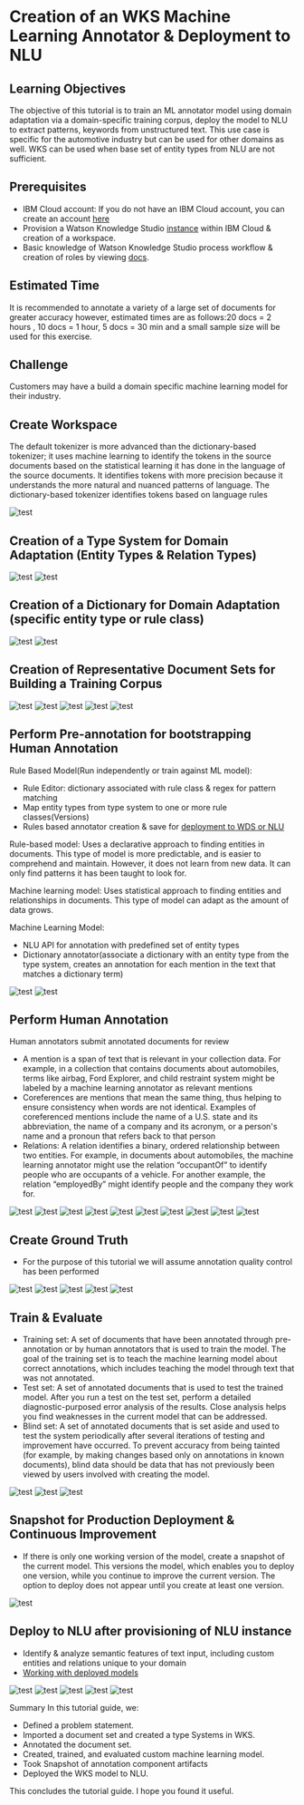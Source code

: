 # Creation of an WKS Machine Learning Annotator & Deployment to NLU

## Learning Objectives

The objective of this tutorial is to train an ML annotator model using domain adaptation via a domain-specific training corpus, deploy the model to NLU to extract patterns, keywords from unstructured text. This use case is specific for the automotive industry but can be used for other domains as well. WKS can be used when base set of entity types from NLU are not sufficient.


## Prerequisites

- IBM Cloud account: If you do not have an IBM Cloud account, you can create an account [here](https://cloud.ibm.com/)
- Provision a Watson Knowledge Studio [instance](https://cloud.ibm.com/catalog/services/knowledge-studio?hideTours=true&?cm_sp=WatsonPlatform-WatsonPlatform-_-OnPageNavCTA-IBMWatson_Discovery-_-Watson_Developer_Website) within IBM Cloud & creation of a workspace.
- Basic knowledge of Watson Knowledge Studio process workflow & creation of roles by viewing [docs](https://cloud.ibm.com/docs/services/watson-knowledge-studio?topic=watson-knowledge-studio-wks_tutintro#wks_tokenizer).

## Estimated Time

It is recommended to annotate a variety of a large set of documents for greater accuracy however, estimated times are as follows:20 docs = 2 hours , 10 docs = 1 hour, 5 docs = 30 min and a small sample size will be used for this exercise.

## Challenge

Customers may have a build a domain specific machine learning model for their industry.

## Create Workspace

The default tokenizer is more advanced than the dictionary-based tokenizer; it uses machine learning to identify the tokens in the source documents based on the statistical learning it has done in the language of the source documents. It identifies tokens with more precision because it understands the more natural and nuanced patterns of language. The dictionary-based tokenizer identifies tokens based on language rules

![test](https://github.com/bmguillo/watsonknowledgestudio_nludeploy/blob/master/img/1.png)

## Creation of a Type System for Domain Adaptation (Entity Types & Relation Types)

![test](https://github.com/bmguillo/watsonknowledgestudio_nludeploy/blob/master/img/4.png)
![test](https://github.com/bmguillo/watsonknowledgestudio_nludeploy/blob/master/img/2_entitytypes.png)

## Creation of a Dictionary for Domain Adaptation (specific entity type or rule class)

![test](https://github.com/bmguillo/watsonknowledgestudio_nludeploy/blob/master/img/7_dictionarysizing.png)
![test](https://github.com/bmguillo/watsonknowledgestudio_nludeploy/blob/master/img/8_dictionarysizing.png)

## Creation of Representative Document Sets for Building a Training Corpus

![test](https://github.com/bmguillo/watsonknowledgestudio_nludeploy/blob/master/img/10_documentsetsizing.png)
![test](https://github.com/bmguillo/watsonknowledgestudio_nludeploy/blob/master/img/11_addadocumentsetsizing.png)
![test](https://github.com/bmguillo/watsonknowledgestudio_nludeploy/blob/master/img/12_documentsetsfilledinresized.png)
![test](https://github.com/bmguillo/watsonknowledgestudio_nludeploy/blob/master/img/14_createannotationsetssizing.png)
![test](https://github.com/bmguillo/watsonknowledgestudio_nludeploy/blob/master/img/15_annotationsetsizing.png)


## Perform Pre-annotation for bootstrapping Human Annotation

Rule Based Model(Run independently or train against ML model):
- Rule Editor: dictionary associated with rule class & regex for pattern matching
- Map entity types from type system to one or more rule classes(Versions)
- Rules based annotator creation & save for [deployment to WDS or NLU](https://cloud.ibm.com/docs/services/watson-knowledge-studio?topic=watson-knowledge-studio-wks_rule_publish#wks_rule_publish)

Rule-based model: Uses a declarative approach to finding entities in documents. This type of model is more predictable, and is easier to comprehend and maintain. However, it does not learn from new data. It can only find patterns it has been taught to look for.

Machine learning model: Uses statistical approach to finding entities and relationships in documents. This type of model can adapt as the amount of data grows.

Machine Learning Model:
- NLU API for annotation with predefined set of entity types
- Dictionary annotator(associate a dictionary with an entity type from the type system, creates an annotation for each mention in the text that matches a dictionary term)

![test](https://github.com/bmguillo/watsonknowledgestudio_nludeploy/blob/master/img/22_ruleeditorsizing.png)
![test](https://github.com/bmguillo/watsonknowledgestudio_nludeploy/blob/master/img/23_dictionarysizing.png)

## Perform Human Annotation 

Human annotators submit annotated documents for review
- A mention is a span of text that is relevant in your collection data. For example, in a collection that contains documents about automobiles, terms like airbag, Ford Explorer, and child restraint system might be labeled by a machine learning annotator as relevant mentions
- Coreferences are mentions that mean the same thing, thus helping to ensure consistency when words are not identical. Examples of coreferenced mentions include the name of a U.S. state and its abbreviation, the name of a company and its acronym, or a person's name and a pronoun that refers back to that person
- Relations: A relation identifies a binary, ordered relationship between two entities. For example, in documents about automobiles, the machine learning annotator might use the relation “occupantOf” to identify people who are occupants of a vehicle. For another example, the relation “employedBy” might identify people and the company they work for.

![test](https://github.com/bmguillo/watsonknowledgestudio_nludeploy/blob/master/img/17_annotationtaskresized.png)
![test](https://github.com/bmguillo/watsonknowledgestudio_nludeploy/blob/master/img/18_annotationtaskcreationsizing.png)
![test](https://github.com/bmguillo/watsonknowledgestudio_nludeploy/blob/master/img/20_addannotationsettotaskresize.png)
![test](https://github.com/bmguillo/watsonknowledgestudio_nludeploy/blob/master/img/28_humanannotationinprogressresizing.png)
![test](https://github.com/bmguillo/watsonknowledgestudio_nludeploy/blob/master/img/29_fiatannotationresizing.png)
![test](https://github.com/bmguillo/watsonknowledgestudio_nludeploy/blob/master/img/30_inprogresssizing.png)
![test](https://github.com/bmguillo/watsonknowledgestudio_nludeploy/blob/master/img/31_completeannotationtaskresisze.png)
![test](https://github.com/bmguillo/watsonknowledgestudio_nludeploy/blob/master/img/32_completedannotationtasksresize.png)
![test](https://github.com/bmguillo/watsonknowledgestudio_nludeploy/blob/master/img/33_acceptannotationsetsresize.png)
![test](https://github.com/bmguillo/watsonknowledgestudio_nludeploy/blob/master/img/34_completedannotationtaskresize.png)

## Create Ground Truth

- For the purpose of this tutorial we will assume annotation quality control has been performed

![test](https://github.com/bmguillo/watsonknowledgestudio_nludeploy/blob/master/img/40_inconflictresize.png)
![test](https://github.com/bmguillo/watsonknowledgestudio_nludeploy/blob/master/img/38_conflictcheckingresize.png)
![test](https://github.com/bmguillo/watsonknowledgestudio_nludeploy/blob/master/img/39_accepthumanannotatorsetsizing.png)
![test](https://github.com/bmguillo/watsonknowledgestudio_nludeploy/blob/master/img/37_acceptannotationsetmsgresize.png)
![test](https://github.com/bmguillo/watsonknowledgestudio_nludeploy/blob/master/img/41_completedsetsresize.png)

## Train & Evaluate

- Training set: A set of documents that have been annotated through pre-annotation or by human annotators that is used to train the model. The goal of the training set is to teach the machine learning model about correct annotations, which includes teaching the model through text that was not annotated.
- Test set: A set of annotated documents that is used to test the trained model. After you run a test on the test set, perform a detailed diagnostic-purposed error analysis of the results. Close analysis helps you find weaknesses in the current model that can be addressed.
- Blind set: A set of annotated documents that is set aside and used to test the system periodically after several iterations of testing and improvement have occurred. To prevent accuracy from being tainted (for example, by making changes based only on annotations in known documents), blind data should be data that has not previously been viewed by users involved with creating the model.

![test](https://github.com/bmguillo/watsonknowledgestudio_nludeploy/blob/master/img/42__trainingtestblindtophalfresize.png)
![test](https://github.com/bmguillo/watsonknowledgestudio_nludeploy/blob/master/img/44_trainingtestblindbottomhalfresize.png)
![test](https://github.com/bmguillo/watsonknowledgestudio_nludeploy/blob/master/img/46_MLmodelevaluationcomplete.png)

## Snapshot for Production Deployment & Continuous Improvement

- If there is only one working version of the model, create a snapshot of the current model. This versions the model, which enables you to deploy one version, while you continue to improve the current version. The option to deploy does not appear until you create at least one version.

![test](https://github.com/bmguillo/watsonknowledgestudio_nludeploy/blob/master/img/48_deployversionsresize.png)

## Deploy to NLU after provisioning of NLU instance

- Identify & analyze semantic features of text input, including custom entities and relations unique to your domain
- [Working with deployed models](https://cloud.ibm.com/docs/services/natural-language-understanding?topic=natural-language-understanding-customizing#customizing) 

![test](https://github.com/bmguillo/watsonknowledgestudio_nludeploy/blob/master/img/50_nluprovisionresize.png)
![test](https://github.com/bmguillo/watsonknowledgestudio_nludeploy/blob/master/img/40b_deploymodelnluresizebox.png)
![test](https://github.com/bmguillo/watsonknowledgestudio_nludeploy/blob/master/img/41_deploymodelresize.png)
![test](https://github.com/bmguillo/watsonknowledgestudio_nludeploy/blob/master/img/49_deploymsgresize.png)
![test](https://github.com/bmguillo/watsonknowledgestudio_nludeploy/blob/master/img/45_finalshotdeployedresize.png)

Summary
In this tutorial guide, we:
- Defined a problem statement.
- Imported a document set and created a type Systems in WKS.
- Annotated the document set.
- Created, trained, and evaluated custom machine learning model.
- Took Snapshot of annotation component artifacts
- Deployed the WKS model to NLU.

This concludes the tutorial guide. I hope you found it useful.


